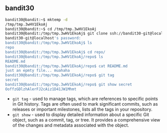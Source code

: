 ## bandit30

```bash
bandit30@bandit:~$ mktemp -d
/tmp/tmp.3wHV1EkoAj
bandit30@bandit:~$ cd /tmp/tmp.3wHV1EkoAj
bandit30@bandit:/tmp/tmp.3wHV1EkoAj$ git clone ssh://bandit30-git@localhost:2220/home/bandit30-git/repo
bandit30-git@localhost's password:
bandit30@bandit:/tmp/tmp.3wHV1EkoAj$ ls
repo
bandit30@bandit:/tmp/tmp.3wHV1EkoAj$ cd repo/
bandit30@bandit:/tmp/tmp.3wHV1EkoAj/repo$ ls
README.md
bandit30@bandit:/tmp/tmp.3wHV1EkoAj/repo$ cat README.md
just an epmty file... muahaha
bandit30@bandit:/tmp/tmp.3wHV1EkoAj/repo$ git tag
secret
bandit30@bandit:/tmp/tmp.3wHV1EkoAj/repo$ git show secret
OoffzGDlzhAlerFJ2cAiz1D41JW1Mhmt
```
- ` git tag ` - used to manage tags, which are references to specific points in Git history. Tags are often used to mark significant commits, such as releases or important milestones, lists all the tags in your repository.
- ` git show ` - used to display detailed information about a specific Git object, such as a commit, tag, or tree. It provides a comprehensive view of the changes and metadata associated with the object.